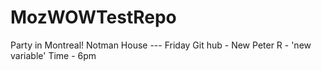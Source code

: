 # MozWOWTestRepo
Party in Montreal!
Notman House --- Friday 
Git hub - New Peter
R - 'new variable'
Time - 6pm 
